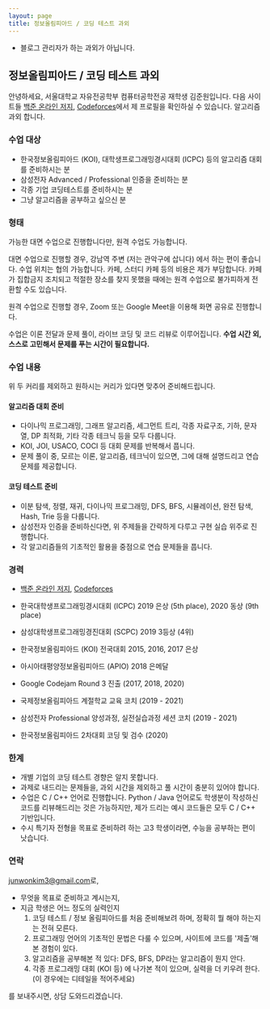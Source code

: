 ```yaml
---
layout: page
title: 정보올림피아드 / 코딩 테스트 과외
---
```


* 블로그 관리자가 하는 과외가 아닙니다.

## 정보올림피아드 / 코딩 테스트 과외

안녕하세요, 서울대학교 자유전공학부 컴퓨터공학전공 재학생 김준원입니다. 다음 사이트들 [백준 온라인 저지](http://icpc.me/junie), [Codeforces](https://codeforces.com/profile/junie)에서 제 프로필을 확인하실 수 있습니다. 알고리즘 과외 합니다.

### 수업 대상

* 한국정보올림피아드 (KOI), 대학생프로그래밍경시대회 (ICPC) 등의 알고리즘 대회를 준비하시는 분
* 삼성전자 Advanced / Professional 인증을 준비하는 분
* 각종 기업 코딩테스트를 준비하시는 분
* 그냥 알고리즘을 공부하고 싶으신 분

### 형태

가능한 대면 수업으로 진행합니다만, 원격 수업도 가능합니다.

대면 수업으로 진행할 경우, 강남역 주변 (저는 관악구에 삽니다) 에서 하는 편이 좋습니다. 수업 위치는 협의 가능합니다. 카페, 스터디 카페 등의 비용은 제가 부담합니다. 카페가 집합금지 조치되고 적절한 장소를 찾지 못했을 때에는 원격 수업으로 불가피하게 전환할 수도 있습니다.

원격 수업으로 진행할 경우, Zoom 또는 Google Meet을 이용해 화면 공유로 진행합니다.

수업은 이론 전달과 문제 풀이, 라이브 코딩 및 코드 리뷰로 이루어집니다. **수업 시간 외, 스스로 고민해서 문제를 푸는 시간이 필요합니다.**

### 수업 내용

위 두 커리를 제외하고 원하시는 커리가 있다면 맞추어 준비해드립니다.

#### 알고리즘 대회 준비

* 다이나믹 프로그래밍, 그래프 알고리즘, 세그먼트 트리, 각종 자료구조, 기하, 문자열, DP 최적화, 기타 각종 테크닉 등을 모두 다룹니다.
* KOI, JOI, USACO, COCI 등 대회 문제를 반복해서 풉니다.
* 문제 풀이 중, 모르는 이론, 알고리즘, 테크닉이 있으면, 그에 대해 설명드리고 연습문제를 제공합니다.

#### 코딩 테스트 준비

* 이분 탐색, 정렬, 재귀, 다이나믹 프로그래밍, DFS, BFS, 시뮬레이션, 완전 탐색, Hash, Trie 등을 다룹니다.
* 삼성전자 인증을 준비하신다면, 위 주제들을 간략하게 다루고 구현 실습 위주로 진행합니다.
* 각 알고리즘들의 기초적인 활용을 중점으로 연습 문제들을 풉니다.

### 경력
* [백준 온라인 저지](http://icpc.me/junie), [Codeforces](https://codeforces.com/profile/junie)
* 한국대학생프로그래밍경시대회 (ICPC) 2019 은상 (5th place), 2020 동상 (9th place)
* 삼성대학생프로그래밍경진대회 (SCPC) 2019 3등상 (4위)
* 한국정보올림피아드 (KOI) 전국대회 2015, 2016, 2017 은상
* 아시아태평양정보올림피아드 (APIO) 2018 은메달
* Google Codejam Round 3 진출 (2017, 2018, 2020)

* 국제정보올림피아드 계절학교 교육 코치 (2019 - 2021)
* 삼성전자 Professional 양성과정, 실전실습과정 세션 코치 (2019 - 2021)
* 한국정보올림피아드 2차대회 코딩 및 검수 (2020)

### 한계
* 개별 기업의 코딩 테스트 경향은 알지 못합니다.
* 과제로 내드리는 문제들을, 과외 시간을 제외하고 풀 시간이 충분히 있어야 합니다.
* 수업은 C / C++ 언어로 진행합니다. Python / Java 언어로도 학생분이 작성하신 코드를 리뷰해드리는 것은 가능하지만, 제가 드리는 예시 코드들은 모두 C / C++ 기반입니다.
* 수시 특기자 전형을 목표로 준비하려 하는 고3 학생이라면, 수능을 공부하는 편이 낫습니다.

### 연락

<style>
.mail-address:after{
    content:attr(data-name) "@" attr(data-domain) "." attr(data-tld);
    text-decoration: underline
}
</style>
<a href="#" class="mail-address" data-name="junwonkim3" data-domain="gmail" data-tld="com" onclick="window.location.href = 'mailto:' + this.dataset.name + '@' + this.dataset.domain + '.' + this.dataset.tld"></a>로,

* 무엇을 목표로 준비하고 계시는지,
* 지금 학생은 어느 정도의 실력인지
  1. 코딩 테스트 / 정보 올림피아드를 처음 준비해보려 하며, 정확히 뭘 해야 하는지는 전혀 모른다.
  2. 프로그래밍 언어의 기초적인 문법은 다룰 수 있으며, 사이트에 코드를 '제출'해본 경험이 있다.
  3. 알고리즘을 공부해본 적 있다: DFS, BFS, DP라는 알고리즘이 뭔지 안다.
  4. 각종 프로그래밍 대회 (KOI 등) 에 나가본 적이 있으며, 실력을 더 키우려 한다. (이 경우에는 디테일을 적어주세요)

를 보내주시면, 상담 도와드리겠습니다.